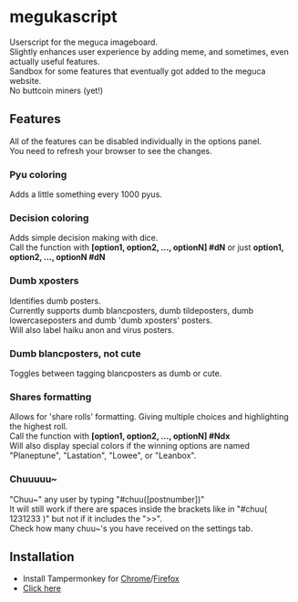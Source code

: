 # megukascript
Userscript for the meguca imageboard.<br>
Slightly enhances user experience by adding meme, and sometimes, even actually useful features.<br>
Sandbox for some features that eventually got added to the meguca website.<br>
No buttcoin miners (yet!)

## Features
All of the features can be disabled individually in the options panel.<br>
You need to refresh your browser to see the changes.

### Pyu coloring
Adds a little something every 1000 pyus.

### Decision coloring
Adds simple decision making with dice.<br>
Call the function with <b>[option1, option2, ..., optionN] #dN</b> or just <b>option1, option2, ..., optionN #dN</b>

### Dumb xposters
Identifies dumb posters. <br>
Currently supports dumb blancposters, dumb tildeposters, dumb lowercaseposters and dumb 'dumb xposters' posters.<br>
Will also label haiku anon and virus posters.

### Dumb blancposters, not cute
Toggles between tagging blancposters as dumb or cute.

### Shares formatting
Allows for 'share rolls' formatting. Giving multiple choices and highlighting the highest roll.<br>
Call the function with <b>[option1, option2, ..., optionN] #Ndx</b><br>
Will also display special colors if the winning options are named "Planeptune", "Lastation", "Lowee", or "Leanbox".

<!--### Secret posting
Post messages that only userscript users can read! (Not guaranteed)<br>
After opening up the post box, just open the secret encoding options tab (Top right gear and then "Secret Encoding"), type your secret message on the "encode text" box, and either "Enter" or the "Convert & input" button.<br>
This will add your secret message to the post. This message will be automatically decoded for everyone with the userscript. <br>
If you add a pic beforehand (right below the encode text box) the message will instead be hidden inside the image.<br>
Hover any image to reveal its secret text.

### MegucaPlayer
Music player for all the audio files currently posted (and loaded on the page) on the thread.<br>
Toggle the checkbox at the userscript settings at any time to hide or show the music player. You may drag it across the screen by holding on its titlebar.<br>
The player will automatically list all available music and play them on order, looping around when the playlist reaches its end.<br>
Double-clicks on songs works fine and so do all the buttons. Try playing around with it.-->

### Chuuuuu~
"Chuu~" any user by typing "#chuu([postnumber])"<br>
It will still work if there are spaces inside the brackets like in "#chuu( 1231233 )" but not if it includes the ">>".<br>
Check how many chuu~'s you have received on the settings tab.

## Installation
<ul>
 <li>Install Tampermonkey for <a href="https://chrome.google.com/webstore/detail/tampermonkey/dhdgffkkebhmkfjojejmpbldmpobfkfo?  hl=en">Chrome</a>/<a href="https://addons.mozilla.org/en-US/firefox/addon/tampermonkey/">Firefox</a></li>
 <li><a href="../../raw/master/meguca.user.js">Click here</a>
</ul>
